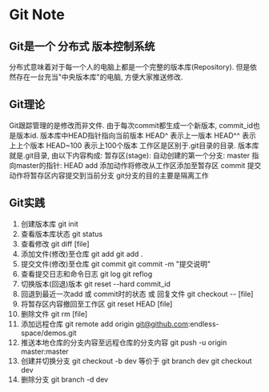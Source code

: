 Git Note
========

## Git是一个 分布式 版本控制系统
  分布式意味着对于每一个人的电脑上都是一个完整的版本库(Repository). 
  但是依然存在一台充当"中央版本库"的电脑, 方便大家推送修改.

## Git理论
  Git跟踪管理的是修改而非文件.
  由于每次commit都生成一个新版本, commit_id也是版本id.
  版本库中HEAD指针指向当前版本
  	HEAD^    表示上一版本
  	HEAD^^   表示上上个版本
  	HEAD~100 表示上100个版本
  工作区是区别于.git目录的目录.
  版本库就是.git目录, 由以下内容构成:
  	暂存区(stage):
  	自动创建的第一个分支: master
  	指向master的指针: HEAD
  add 添加动作将修改从工作区添加至暂存区
  commit 提交动作将暂存区内容提交到当前分支
  git分支的目的主要是隔离工作


## Git实践
1. 创建版本库
	git init
2. 查看版本库状态
	git status
3. 查看修改
	git diff [file]
4. 添加文件(修改)至仓库
	git add
	git add .
5. 提交文件(修改)至仓库
	git commit
	git commit -m "提交说明"
6. 查看提交日志和命令日志
	git log
	git reflog 
7. 切换版本(回退)版本
	git reset --hard commit_id
8. 回退到最近一次add 或 commit时的状态 或 回复文件
	git checkout -- [file]
9. 将暂存区内容撤回至工作区
	git reset HEAD [file]
10. 删除文件
	git rm [file]
11. 添加远程仓库
	git remote add origin git@github.com:endless-space/demos.git
12. 推送本地仓库的分支内容至远程仓库的分支内容
	git push -u origin master:master
13. 创建并切换分支
	git checkout -b dev 等价于
		git branch dev
		git checkout dev
14. 删除分支
	git branch -d dev

